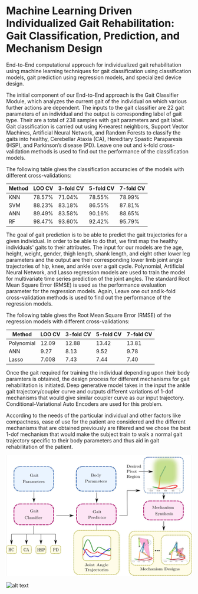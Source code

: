 # Machine Learning Driven Individualized Gait Rehabilitation: Gait Classification, Prediction, and Mechanism Design

End-to-End computational approach for individualized gait rehabilitation using machine learning techniques for gait classification using classification models, gait prediction using regression models, and specialized device design.

The initial component of our End-to-End approach is the Gait Classifier Module, which analyzes the current gait of the individual on which various further actions are dependent. The inputs to the gait classifier are 22 gait parameters of an individual and the output is corresponding label of gait type. Their are a total of 238 samples with gait parameters and gait label. Gait classification is carried out using K-nearest neighbors, Support Vector Machines, Artificial Neural Network, and Random Forests to classify the gaits into healthy, Cerebellar Ataxia (CA), Hereditary Spastic Paraparesis (HSP), and Parkinson’s disease (PD). Leave one out and k-fold cross-validation methods is used to find out the performance of the classification models.

The following table gives the classification accuracies of the models with different cross-validations:

| Method  | LOO CV | 3-fold CV  | 5-fold CV | 7-fold CV |
| ------------- | ------------- | ------------- | ------------- | ------------- |
| KNN  | 78.57%  | 71.04%  | 78.55%  | 78.99%  |
| SVM  | 88.23%  | 83.18%  | 86.55%  | 87.81%  |
| ANN  | 89.49%  | 83.58%  | 90.16%  | 88.65%  |
| RF   | 98.47%  | 93.60%  | 92.42%  | 95.79%  |


The goal of gait prediction is to be able to predict the gait trajectories for a given individual. In order to be able to do that, we first map the healthy individuals' gaits to their attributes. The input for our models are the age, height, weight, gender, thigh length, shank length, and eight other lower leg parameters and the output are their corresponding lower limb joint angle trajectories of hip, knee, and ankle over a gait cycle. Polynomial, Artificial Neural Network, and Lasso regression models are used to train the model for multivariate time series prediction of the joint angles. The standard Root Mean Square Error (RMSE) is used as the performance evaluation parameter for the regression models. Again, Leave one out and k-fold cross-validation methods is used to find out the performance of the regression models.

The following table gives the Root Mean Square Error (RMSE) of the regression models with different cross-validations:

| Method  | LOO CV | 3-fold CV  | 5-fold CV | 7-fold CV |
| ------------- | ------------- | ------------- | ------------- | ------------- |
| Polynomial  | 12.09  | 12.88  |  13.42  | 13.81  |
| ANN  |  9.27  |  8.13  | 9.52  |  9.78  |
| Lasso  | 7.008 |  7.43  |  7.44  |  7.40  |


Once the gait required for training the individual depending upon their body paramters is obtained, the design process for different mechanisms for gait rehabilitation is initiated. Deep generative model takes in the input the ankle gait trajectory/coupler curve and outputs different variations of 1-dof mechanisms that would give similar coupler curve as our input trajectory. Conditional-Variational Auto Encoders are used for this problem.

According to the needs of the particular individual and other factors like compactness, ease of use for the patient are considered and the different mechanisms that are obtained previously are filtered and we chose the best 1-dof mechanism that would make the subject train to walk a normal gait trajectory specific to their body parameters and thus aid in gait rehabilitation of the patient. 

![Complete model](Figures/Complete_model.PNG)

![alt text](https://raw.github.com/amolloya/ASME-Journal-of-Mechanisms-and-Robotics/tree/master/Figures/Complete_model.PNG)
